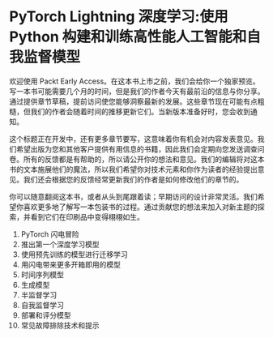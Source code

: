   <title>Deep Learning with PyTorch Lightning: Build and train high-performance artificial intelligence and self-supervised models using Python</title> <link rel="stylesheet" type="text/css" href="../styles/stylesheet1.css"> <link rel="stylesheet" type="text/css" href="../styles/stylesheet2.css">

# PyTorch Lightning 深度学习:使用 Python 构建和训练高性能人工智能和自我监督模型

欢迎使用 Packt Early Access。在这本书上市之前，我们会给你一个独家预览。写一本书可能需要几个月的时间，但是我们的作者今天有最前沿的信息与你分享。通过提供章节草稿，提前访问使您能够洞察最新的发展。这些章节现在可能有点粗糙，但我们的作者会随着时间的推移更新它们。当新版本准备好时，您会收到通知。

这个标题正在开发中，还有更多章节要写，这意味着你有机会对内容发表意见。我们希望出版为您和其他客户提供有用信息的书籍，因此我们会定期向您发送调查问卷。所有的反馈都是有帮助的，所以请公开你的想法和意见。我们的编辑将对这本书的文本施展他们的魔法，所以我们希望你对技术元素和你作为读者的经验提出意见。我们还会根据您的反馈经常更新我们的作者是如何修改他们的章节的。

你可以随意翻阅这本书，或者从头到尾跟着读；早期访问的设计非常灵活。我们希望你喜欢更多地了解写一本包装书的过程。通过贡献您的想法来加入对新主题的探索，并看到它们在印刷品中变得栩栩如生。

1.  PyTorch 闪电冒险
2.  推出第一个深度学习模型
3.  使用预先训练的模型进行迁移学习
4.  用闪电带来更多开箱即用的模型
5.  时间序列模型
6.  生成模型
7.  半监督学习
8.  自我监督学习
9.  部署和评分模型
10.  常见故障排除技术和提示